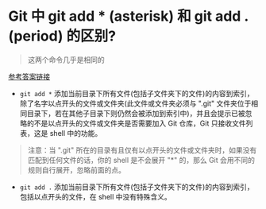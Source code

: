 # Git 中 git add * (asterisk) 和 git add . (period) 的区别?

> 这两个命令几乎是相同的

[参考答案链接](https://stackoverflow.com/questions/26042390/git-add-asterisk-vs-git-add-period/26042555#26042555)

- `git add *` 添加当前目录下所有文件(包括子文件夹下的文件)的内容到索引，除了名字以点开头的文件或文件夹(此文件或文件夹必须与 ".git" 文件夹位于相同目录下，若在其他子目录下则仍然会被添加到索引中)，并且会提示已被忽略的不是以点开头的文件或文件夹是否需要加入 Git 仓库，Git 只接收文件列表，这是 shell 中的功能。

> 注意：当 ".git" 所在的目录有且仅有以点开头的文件或文件夹时，如果没有匹配到任何文件的话，你的 shell 是不会展开 "*" 的，那么 Git 会用不同的规则自行展开，忽略前面的点。

- `git add .` 添加当前目录下所有文件(包括子文件夹下的文件)的内容到索引，包括以点开头的文件，在 shell 中没有特殊含义。

